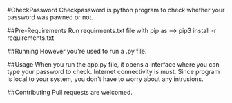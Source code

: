 
#CheckPassword
Checkpassword is python program to check whether your password was pawned or not.

##Pre-Requirements
Run requirments.txt file with pip as -->  pip3 install -r requirements.txt

##Running
However you're used to run a .py file.

##Usage
When you run the app.py file, it opens a interface where you can type your password to check. Internet connectivity is must. Since program is local to your system, you don't have to worry about any intrusions.

##Contributing 
Pull requests are welcomed.
